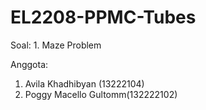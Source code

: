 # EL2208-PPMC-Tubes

Soal: 1. Maze Problem

Anggota:
1. Avila Khadhibyan (13222104)
2. Poggy Macello Gultomm(132222102)
